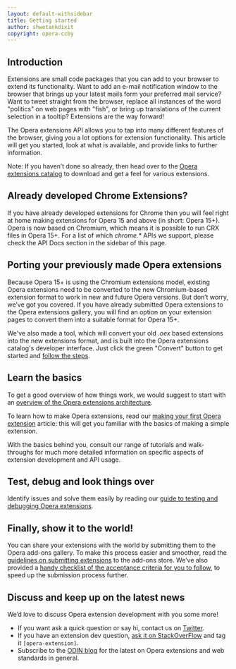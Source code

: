 ```yaml
---
layout: default-withsidebar
title: Getting started
author: shwetankdixit
copyright: opera-ccby
---
```


## Introduction

Extensions are small code packages that you can add to your browser to extend its functionality. Want to add an e-mail notification window to the browser that brings up your latest mails form your preferred mail service? Want to tweet straight from the browser, replace all instances of the word "politics" on web pages with "fish", or bring up translations of the current selection in a tooltip? Extensions are the way forward!

The Opera extensions API allows you to tap into many different features of the browser, giving you a lot options for extension functionality. This article will get you started, look at what is available, and provide links to further information.

Note: If you haven’t done so already, then head over to the [Opera extensions catalog](https://addons.opera.com/addons/extensions/) to download and get a feel for various extensions.

## Already developed Chrome Extensions?
If you have already developed extensions for Chrome then you will feel right at home making extensions for Opera 15 and above (in short: Opera 15+). Opera is now based on Chromium, which means it is possible to run CRX files in Opera 15+. For a list of which *chrome.\** APIs we support, please check the API Docs section in the sidebar of this page.

## Porting your previously made Opera extensions
Because Opera 15+ is using the Chromium extensions model, existing Opera extensions need to be converted to the new Chromium-based extension format to work in new and future Opera versions. But don’t worry, we’ve got you covered. If you have already submitted Opera extensions to the Opera extensions gallery, you will find an option on your extension pages to convert them into a suitable format for Opera 15+.

We've also made a tool, which will convert your old *.oex* based extensions into the new extensions format, and is built into the Opera extensions catalog's developer interface. Just click the green "Convert" button to get started and [follow the steps](tut_conversion.html).

## Learn the basics
To get a good overview of how things work, we would suggest to start with an [overview of the Opera extensions architecture](tut_architecture_overview.html).

To learn how to make Opera extensions, read our [making your first Opera extension](tut_basics.html) article: this will get you familiar with the basics of making a simple extension.

With the basics behind you, consult our range of tutorials and walk-throughs for much more detailed information on specific aspects of extension development and API usage.

## Test, debug and look things over
Identify issues and solve them easily by reading our [guide to testing and debugging Opera extensions](tut_testing.html).

## Finally, show it to the world!
You can share your extensions with the world by submitting them to the Opera add-ons gallery. To make this process easier and smoother, read the [guidelines on submitting extensions](tut_publishing_guidelines.html) to the add-ons store. We’ve also provided a [handy checklist of the acceptance criteria for you to follow](tut_publishing_guidelines.html#acceptance-criteria), to speed up the submission process further.

## Discuss and keep up on the latest news
We’d love to discuss Opera extension development with you some more!

* If you want ask a quick question or say hi, contact us on [Twitter](https://twitter.com/odevrel/).
* If you have an extension dev question, [ask it on StackOverFlow](http://stackoverflow.com/questions/tagged/opera-extension) and tag it `[opera-extension]`.
* Subscribe to the [ODIN blog](http://dev.opera.com/blog/) for the latest on Opera extensions and web standards in general.
